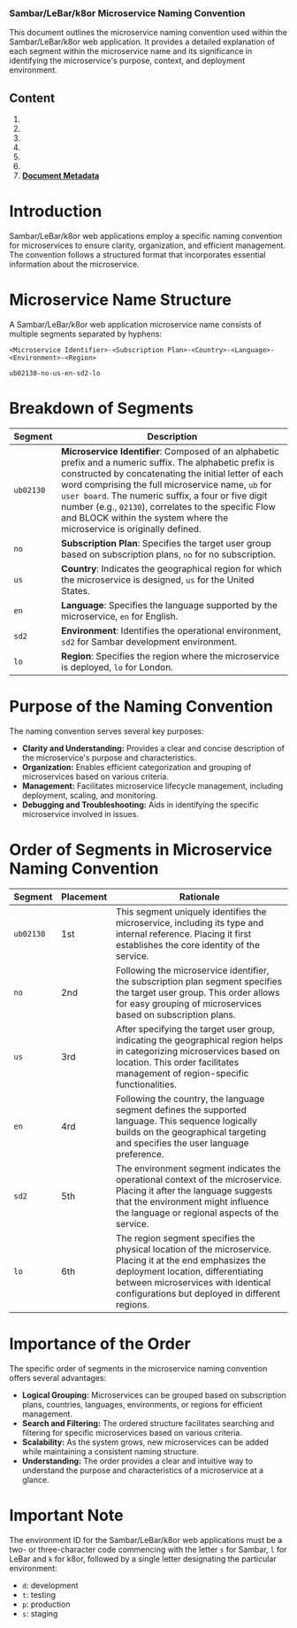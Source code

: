 ### Sambar/LeBar/k8or Microservice Naming Convention

This document outlines the microservice naming convention used within the Sambar/LeBar/k8or web application. It provides a detailed explanation of each segment within the microservice name and its significance in identifying the microservice's purpose, context, and deployment environment.

## Content

1. **[](#)**
1. **[](#)**
1. **[](#)**
1. **[](#)**
1. **[](#)**
1. **[](#)**
7. **[Document Metadata](#Document-Metadata)**

<h1 id="Introduction">Introduction</h1>

Sambar/LeBar/k8or web applications employ a specific naming convention for microservices to ensure clarity, organization, and efficient management. The convention follows a structured format that incorporates essential information about the microservice.

<h1 id="Microservice-Name-Structure">Microservice Name Structure</h1>

A Sambar/LeBar/k8or web application microservice name consists of multiple segments separated by hyphens:

```
<Microservice Identifier>-<Subscription Plan>-<Country>-<Language>-<Environment>-<Region>
```
```
ub02130-no-us-en-sd2-lo
```

<h1 id="Breakdown-of-Segments">Breakdown of Segments</h1>

| Segment    | Description                                                  |
| ---------- | ------------------------------------------------------------ |
| `ub02130` | **Microservice Identifier**: Composed of an alphabetic prefix and a numeric suffix. The alphabetic prefix is constructed by concatenating the initial letter of each word comprising the full microservice name, `ub` for `user board`. The numeric suffix, a four or five digit number (e.g., `02130`), correlates to the specific Flow and BLOCK within the system where the microservice is originally defined. |
| `no`     | **Subscription Plan**: Specifies the target user group based on subscription plans, `no` for no subscription. |
| `us`     | **Country**: Indicates the geographical region for which the microservice is designed, `us` for the United States. |
| `en`     | **Language**: Specifies the language supported by the microservice, `en` for English. |
| `sd2`    | **Environment**: Identifies the operational environment, `sd2` for Sambar development environment. |
| `lo`      | **Region**: Specifies the region where the microservice is deployed, `lo` for London. |

<h1 id="Purpose-of-the-Naming-Convention">Purpose of the Naming Convention</h1>

The naming convention serves several key purposes:

- **Clarity and Understanding:** Provides a clear and concise description of the microservice's purpose and characteristics.
- **Organization:** Enables efficient categorization and grouping of microservices based on various criteria.
- **Management:** Facilitates microservice lifecycle management, including deployment, scaling, and monitoring.
- **Debugging and Troubleshooting:** Aids in identifying the specific microservice involved in issues.

<h1 id="Order-of-Segments-in-Microservice-Naming-Convention">Order of Segments in Microservice Naming Convention</h1>

| Segment    | Placement | Rationale                                                    |
| ---------- | --------- | ------------------------------------------------------------ |
| `ub02130` | 1st       | This segment uniquely identifies the microservice, including its type and internal reference. Placing it first establishes the core identity of the service. |
| `no`     | 2nd       | Following the microservice identifier, the subscription plan segment specifies the target user group. This order allows for easy grouping of microservices based on subscription plans. |
| `us`     | 3rd       | After specifying the target user group, indicating the geographical region helps in categorizing microservices based on location. This order facilitates management of region-specific functionalities. |
| `en`     | 4rd       | Following the country, the language segment defines the supported language. This sequence logically builds on the geographical targeting and specifies the user language preference. |
| `sd2`    | 5th       | The environment segment indicates the operational context of the microservice. Placing it after the language suggests that the environment might influence the language or regional aspects of the service. |
| `lo`      | 6th       | The region segment specifies the physical location of the microservice. Placing it at the end emphasizes the deployment location, differentiating between microservices with identical configurations but deployed in different regions. |

<h1 id="Importance-of-the-Order">Importance of the Order</h1>

The specific order of segments in the microservice naming convention offers several advantages:

- **Logical Grouping:** Microservices can be grouped based on subscription plans, countries, languages, environments, or regions for efficient management.
- **Search and Filtering:** The ordered structure facilitates searching and filtering for specific microservices based on various criteria.
- **Scalability:** As the system grows, new microservices can be added while maintaining a consistent naming structure.
- **Understanding:** The order provides a clear and intuitive way to understand the purpose and characteristics of a microservice at a glance.

<h1 id="Important-Note">Important Note</h1>

The environment ID for the Sambar/LeBar/k8or web applications must be a two- or three-character code commencing with the letter `s` for Sambar, `l` for LeBar and `k` for k8or, followed by a single letter designating the particular environment:	

- `d`: development	
- `t`: testing	
- `p`: production
- `s`: staging